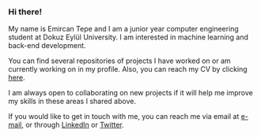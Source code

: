 ### Hi there!

My name is Emircan Tepe and I am a junior year computer engineering student at Dokuz Eylül University. I am interested in machine learning and back-end development.

You can find several repositories of projects I have worked on or am currently working on in my profile. Also, you can reach my CV by clicking [here](https://github.com/emircan-35/emircan-35/blob/cdd805d6d0f0fe3e38c5d54766758157163a75fe/tepe-emircan-CV.pdf). 

I am always open to collaborating on new projects if it will help me improve my skills in these areas I shared above. 

If you would like to get in touch with me, you can reach me via email at [e-mail](mailto:emircan.tepe@ceng.deu.edu.tr), or through [LinkedIn](https://www.linkedin.com/in/emircantepe/) or [Twitter](https://twitter.com/emircan_tepe1).
